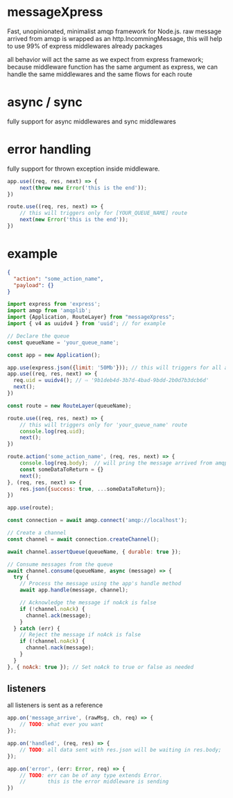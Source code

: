 # messageXpress
Fast, unopinionated, minimalist amqp framework for Node.js.
raw message arrived from amqp is wrapped as an http.IncommingMessage, this will help to use 99% of express middlewares already packages

all behavior will act the same as we expect from express framework;
because middleware function has the same argument as express, we can handle the same middlewares and the same flows for each route

# async / sync
fully support for async middlewares and sync middlewares

# error handling
fully support for thrown exception inside middleware.
```js
app.use((req, res, next) => {
    next(throw new Error('this is the end'));
})
```

```js
route.use((req, res, next) => {
    // this will triggers only for [YOUR_QUEUE_NAME] route
    next(new Error('this is the end'));
})
```

# example

```json
{
  "action": "some_action_name",
  "payload": {}
}
```

```js
import express from 'express';
import amqp from 'amqplib';
import {Application, RouteLayer} from "messageXpress";
import { v4 as uuidv4 } from 'uuid'; // for example

// Declare the queue
const queueName = 'your_queue_name';

const app = new Application();

app.use(express.json({limit: '50Mb'})); // this will triggers for all arriving messages
app.use((req, res, next) => {
  req.uid = uuidv4(); // ⇨ '9b1deb4d-3b7d-4bad-9bdd-2b0d7b3dcb6d'
  next();
})

const route = new RouteLayer(queueName);

route.use((req, res, next) => {
    // this will triggers only for 'your_queue_name' route
    console.log(req.uid);
    next();
})

route.action('some_action_name', (req, res, next) => {
    console.log(req.body);  // will pring the message arrived from amqp
    const someDataToReturn = {}
    next();
}, (req, res, next) => {
    res.json({success: true, ...someDataToReturn});
})

app.use(route);

const connection = await amqp.connect('amqp://localhost');

// Create a channel
const channel = await connection.createChannel();

await channel.assertQueue(queueName, { durable: true });

// Consume messages from the queue
await channel.consume(queueName, async (message) => {
  try {
    // Process the message using the app's handle method
    await app.handle(message, channel);

    // Acknowledge the message if noAck is false
    if (!channel.noAck) {
      channel.ack(message);
    }
  } catch (err) {
    // Reject the message if noAck is false
    if (!channel.noAck) {
      channel.nack(message);
    }
  }
}, { noAck: true }); // Set noAck to true or false as needed

```
## listeners
all listeners is sent as a reference

```js
app.on('message_arrive', (rawMsg, ch, req) => {
    // TODO: what ever you want
});
```

```js
app.on('handled', (req, res) => {
    // TODO: all data sent with res.json will be waiting in res.body;
});
```

```js
app.on('error', (err: Error, req) => {
    // TODO: err can be of any type extends Error.
    //       this is the error middleware is sending            
})
```

        

        
